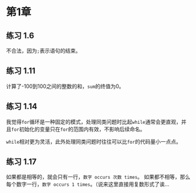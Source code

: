 # 第1章


## 练习 1\.6

不合法，因为`;`表示语句的结束。

## 练习 1\.11

计算了\-100到100之间的整数的和，`sum`的终值为0。

## 练习 1\.14

我觉得`for`循环是一种固定的模式，处理同类问题时比起`while`通常会更直观，并且`for`初始化的变量只在`for`的范围内有效，不影响后续命名。

`while`相对更为灵活，此外处理同类问题时往往可以比`for`的代码量小一点点。

## 练习 1\.17

如果都是相等的，就会只有一行，`数字 occurs 次数 times`。
如果都不相等，那么每个数字一行，`数字 occurs 1 times`。（说来这里直接用复数形式了诶...

